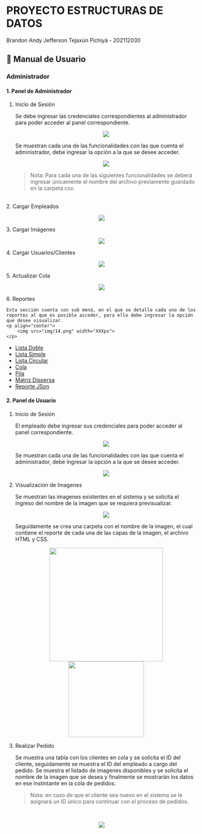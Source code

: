 # **PROYECTO ESTRUCTURAS DE DATOS**

Brandon Andy Jefferson Tejaxún Pichiyá - 202112030

## 📌 **Manual de Usuario**

### Administrador

#### 1. **Panel de Administrador**

1. Inicio de Sesión

    Se debe ingresar las credenciales correspondientes al administrador para poder acceder al panel correspondiente.

   <p align="center">
        <img src="img/1.png" width="XXXpx">
    </p>

   Se muestran cada una de las funcionalidades con las que cuenta el administrador, debe ingresar la opción a la que se desee acceder.

   <p align="center">
        <img src="img/2.png" width="XXXpx">
    </p>

   > Nota: Para cada una de las siguientes funcionalidades se deberá ingresar únicamente el nombre del archivo previamente guardado en la carpeta csv.
   >

<br>
2. Cargar Empleados
    <p align="center">
        <img src="img/4.png" width="XXXpx">
    </p>
3. Cargar Imágenes
    <p align="center">
        <img src="img/5.png" width="XXXpx">
    </p>
4. Cargar Usuarios/Clientes
    <p align="center">
        <img src="img/6.png" width="XXXpx">
    </p>
5. Actualizar Cola
    <p align="center">
        <img src="img/7.png" width="XXXpx">
    </p>
6. Reportes

    Esta sección cuenta con sub menú, en el que se detalla cada uno de los reportes al que es posible acceder, para ello debe ingresar la opción que desee visualizar.
    <p align="center">
        <img src="img/14.png" width="XXXpx">
    </p>

*  [Lista Doble](./Reportes/ListaDoble.pdf)
*  [Lista Simple](./Reportes/ListaSimple.pdf)
*  [Lista Circular](./Reportes/ListaCircular.pdf)
*  [Cola](./Reportes/Cola.pdf)
*  [Pila](./Reportes/Pila.pdf)
*  [Matriz Dispersa](./deadpool/cuerpo.pdf)
*  [Reporte JSon](./Reportes/ReporteJSON.json)

#### 2. **Panel de Usuario**

1. Inicio de Sesión

   El empleado debe ingresar sus credenciales para poder acceder al panel correspondiente.

   <p align="center">
        <img src="img/8.png" width="XXXpx">
    </p>

   Se muestran cada una de las funcionalidades con las que cuenta el administrador, debe ingresar la opción a la que se desee acceder.

   <p align="center">
        <img src="img/9.png" width="XXXpx">
    </p>
2. Visualización de Imagenes

   Se muestran las imagenes existentes en el sistema y se solicita el ingreso del nombre de la imagen que se requiera previsualizar.

   <p align="center">
        <img src="img/10.png" width="XXXpx">
    </p>

   Seguidamente se crea una carpeta con el nombre de la imagen, el cual contiene el reporte de cada una de las capas de la imagen, el archivo HTML y CSS.

   <p align="center">
        <img src="img/11.png" width="300px">
        <img src="img/12.png" width="200px">
    </p>
3. Realizar Pedido

   Se muestra una tabla con los clientes en cola y se solicita el ID del cliente, seguidamente se muestra el ID del empleado a cargo del pedido. Se muestra el listado de imagenes disponibles y se solicita el nombre de la imagen que se desea y finalmente se mostrarán los datos en ese instintante en la cola de pedidos.

   > Nota: en caso de que el cliente sea nuevo en el sistema se le asignará un ID único para continuar con el proceso de pedidos.
   >

<br>
    <p align="center">
        <img src="img/13.png" width="XXXpx">
    </p>
